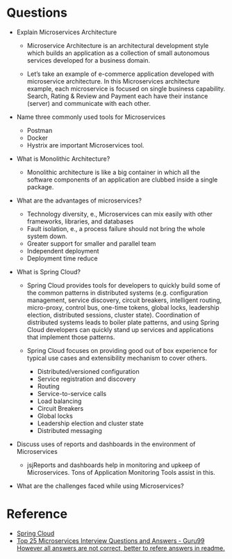 Questions
===============
* Explain Microservices Architecture
    - Microservice Architecture is an architectural development style which builds an application as a collection of small autonomous services developed for a business domain.

    - Let’s take an example of e-commerce application developed with microservice architecture. In this Microservices architecture example, each microservice is focused on single business capability. Search, Rating & Review and Payment each have their instance (server) and communicate with each other.

* Name three commonly used tools for Microservices
    - Postman 
    - Docker
    - Hystrix are important Microservices tool.

* What is Monolithic Architecture?
    - Monolithic architecture is like a big container in which all the software components of an application are clubbed inside a single package.

* What are the advantages of microservices?
    - Technology diversity, e., Microservices can mix easily with other frameworks, libraries,  and databases
    - Fault isolation, e., a process failure should not bring the whole system down.
    - Greater support for smaller and parallel team
    - Independent deployment
    - Deployment time reduce

* What is Spring Cloud?
    - Spring Cloud provides tools for developers to quickly build some of the common patterns in distributed systems (e.g. configuration management, service discovery, circuit breakers, intelligent routing, micro-proxy, control bus, one-time tokens, global locks, leadership election, distributed sessions, cluster state). Coordination of distributed systems leads to boiler plate patterns, and using Spring Cloud developers can quickly stand up services and applications that implement those patterns.

    - Spring Cloud focuses on providing good out of box experience for typical use cases and extensibility mechanism to cover others.

        - Distributed/versioned configuration
        - Service registration and discovery
        - Routing
        - Service-to-service calls
        - Load balancing
        - Circuit Breakers
        - Global locks
        - Leadership election and cluster state
        - Distributed messaging

* Discuss uses of reports and dashboards in the environment of Microservices
    - jsjReports and dashboards help in monitoring and upkeep of Microservices. Tons of Application Monitoring Tools assist in this.

* What are the challenges faced while using Microservices?






Reference
==============

* [Spring Cloud ](https://spring.io/projects/spring-cloud)
* [Top 25 Microservices Interview Questions and Answers - Guru99 However all answers are not correct, better to refere answers in readme.](https://www.guru99.com/microservices-interview-questions.html)